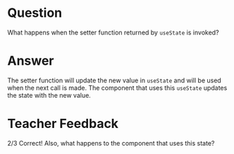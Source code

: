 # Question

What happens when the setter function returned by `useState` is invoked?

# Answer
The setter function will update the new value in `useState` and will be used when the next call is made.
The component that uses this `useState` updates the state with the new value.
# Teacher Feedback
2/3
Correct! Also, what happens to the component that uses this state? 